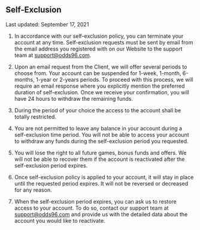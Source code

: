 ## Self-Exclusion

<Version>Last updated: September 17, 2021</Version>

1.  In accordance with our self-exclusion policy, you can terminate your account at any time. Self-exclusion requests must be sent by email from the email address you registered with on our Website to the support team at <a target='_blank' href="mailto:support@odds96.com">support@odds96.com</a>.

2.  Upon an email request from the Client, we will offer several periods to choose from. Your account can be suspended for 1-week, 1-month, 6-months, 1-year or 2-years periods. To proceed with this process, we will require an email response where you explicitly mention the preferred duration of self-exclusion. Once we receive your confirmation, you will have 24 hours to withdraw the remaining funds.

3.  During the period of your choice the access to the account shall be totally restricted.

4.  You are not permitted to leave any balance in your account during a self-exclusion time period. You will not be able to access your account to withdraw any funds during the self-exclusion period you requested.

5.  You will lose the right to all future games, bonus funds and offers. We will not be able to recover them if the account is reactivated after the self-exclusion period expires.

6.  Once self-exclusion policy is applied to your account, it will stay in place until the requested period expires. It will not be reversed or decreased for any reason.

7.  When the self-exclusion period expires, you can ask us to restore access to your account. To do so, contact our support team at <a target='_blank' href="mailto:support@odds96.com">support@odds96.com</a> and provide us with the detailed data about the account you would like to reactivate.
<!--stackedit_data:
eyJoaXN0b3J5IjpbNzA5MjkyMzcwLDIxMTA3MTExMTBdfQ==
-->